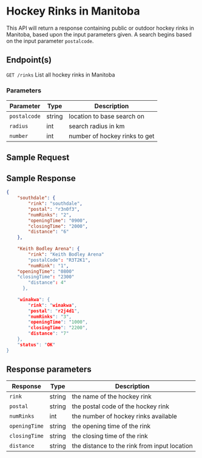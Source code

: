 # Hockey Rinks in Manitoba

This API will return a response containing public or outdoor hockey rinks in Manitoba, based upon the input parameters given. A search begins based on the input parameter `postalcode`.

## Endpoint(s)

`GET /rinks` List all hockey rinks in Manitoba

### Parameters

| Parameter   |  Type  |          Description          |
|-------------|--------|------------------------------|
| `postalcode`| string | location to base search on    |
| `radius`    |   int  | search radius in km           |
| `number`    |   int  | number of hockey rinks to get |

## Sample Request


## Sample Response

``` json
{
    "southdale": {
        "rink": "southdale",
        "postal": "r3n0f3",
        "numRinks": "2",
        "openingTime": "0900",
        "closingTime": "2000",
        "distance": "6"
    },     
    
    "Keith Bodley Arena": { 
        "rink": "Keith Bodley Arena"
        "postalCode": "R3T2K1",
        "numRink": "1",
	"openingTime": "0800"
	"closingTime": "2300"
        "distance": 4"
      },
      
    "winakwa": {
        "rink": "winakwa",
        "postal": "r2j4d1",
        "numRinks": "3",
        "openingTime": "1000",
        "closingTime": "2200",
        "distance": "7"
    },
    "status": "OK"
}
```

## Response parameters

| Response   |  Type  |          Description          |
|-------------|--------|------------------------------|
| `rink`| string | the name of the hockey rink    |
| `postal`    |   string  | the postal code of the hockey rink          |
| `numRinks`    |   int  | the number of hockey rinks available |
| `openingTime`| string | the opening time of the rink    |
| `closingTime`| string | the closing time of the rink    |
| `distance`| string | the distance to the rink from input location    |
